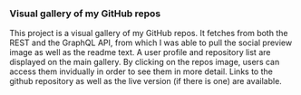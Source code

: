 ### Visual gallery of my GitHub repos
This project is a visual gallery of my GitHub repos. It fetches from both the REST and the GraphQL API, from which I was able to pull the social preview image as well as the readme text.
A user profile and repository list are displayed on the main gallery. By clicking on the repos image, users can access them invidually in order to see them in more detail. Links to the github repository as well as the live version (if there is one) are available.

